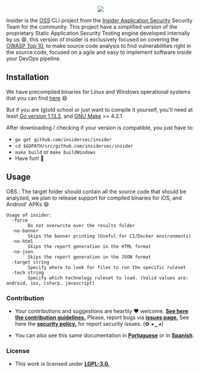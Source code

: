 <p align="center">
  <img src="https://insidersec.io/wp-content/uploads/2020/03/insider-novo-logo.png">
</p>

Insider is the [OSS](https://opensource.org/) CLI project from the [Insider Application Security](https://insidersec.io) Security Team for the community.
This project have a simplified version of the proprietary Static Application Security Testing engine developed internally by us :smile:, this version of Insider is exclusively focused on covering the [OWASP Top 10](https://owasp.org/www-project-top-ten/), to make source code analysis to find vulnerabilities right in the source code, focused on a agile and easy to implement software inside your DevOps pipeline.

## Installation

We have precompiled binaries for Linux and Windows operational systems that you can find [here](https://github.com/insidersec/insider/releases) :smile:

But if you are (g)old school or just want to compile it yourself, you'll need at least [Go version 1.13.3](https://golang.org/dl/), and [GNU Make](https://www.gnu.org/software/make/) >= 4.2.1

After downloading / checking if your version is compatible, you just have to:

* `go get github.com/insidersec/insider`
* `cd $GOPATH/src/github.com/insidersec/insider`
* `make build` or `make buildWindows`
* Have fun! :rocket:

## Usage

OBS.: The target folder should contain all the source code that should be analyzed, we plan to release support for compiled binaries for iOS, and Android' APKs :smile:

```
Usage of insider:
  -force
    	Do not overwrite over the results folder
  -no-banner
    	Skips the banner printing (Useful for CI/Docker environments)
  -no-html
    	Skips the report generation in the HTML format
  -no-json
    	Skips the report generation in the JSON format
  -target string
    	Specify where to look for files to run the specific ruleset
  -tech string
    	Specify which technology ruleset to load. (Valid values are: android, ios, csharp, javascript)
```

### Contribution

- Your contributions and suggestions are heartily ♥ welcome. [**See here the contribution guidelines.**](/.github/CONTRIBUTING.md) Please, report bugs via [**issues page.**](https://github.com/insidersec/insider/issues) See here the [**security policy.**](/.github/SECURITY.md) for report security issues. (✿ ◕‿◕)

- You can also see this same documentation in [**Portuguese**](/documentation/PT_BR.md) or in [**Spanish**](/documentation/ES.md).

### License

- This work is licensed under [**LGPL-3.0.**](/LICENSE.md)